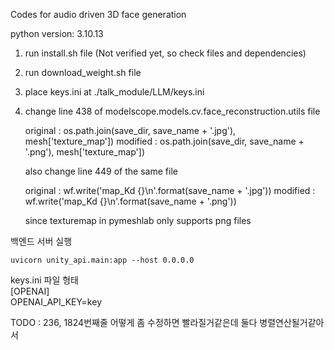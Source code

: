Codes for audio driven 3D face generation

python version: 3.10.13

1. run install.sh file (Not verified yet, so check files and dependencies)
2. run download_weight.sh file
3. place keys.ini at ./talk_module/LLM/keys.ini
4. change line 438 of modelscope.models.cv.face_reconstruction.utils file

    original : os.path.join(save_dir, save_name + '.jpg'), mesh['texture_map']) 
    modified : os.path.join(save_dir, save_name + '.png'), mesh['texture_map'])

    also change line 449 of the same file 

    original : wf.write('map_Kd {}\n'.format(save_name + '.jpg'))
    modified : wf.write('map_Kd {}\n'.format(save_name + '.png'))

    since texturemap in pymeshlab only supports png files

백엔드 서버 실행
```
uvicorn unity_api.main:app --host 0.0.0.0
```

keys.ini 파일 형태  
[OPENAI]  
OPENAI_API_KEY=key

TODO : 236, 1824번째줄 어떻게 좀 수정하면 빨라질거같은데 둘다 병렬연산될거같아서